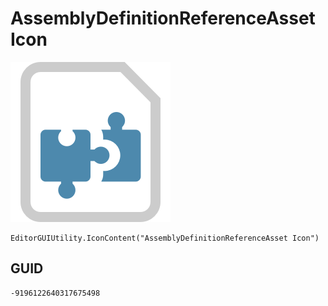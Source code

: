 # AssemblyDefinitionReferenceAsset Icon
![](/img/AssemblyDefinitionReferenceAsset%20Icon.png)

``` CSharp
EditorGUIUtility.IconContent("AssemblyDefinitionReferenceAsset Icon")
```
## GUID
```
-9196122640317675498
```
